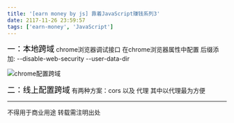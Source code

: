 ```yaml
---
title: '[earn money by js] 靠着JavaScript赚钱系列3'
date: 2117-11-26 23:59:57
tags: ['earn-money', 'JavaScript']
---
```

<font size="4" color="#000">一：本地跨域</font> 
chrome浏览器调试接口 在chrome浏览器属性中配置 
后缀添加: --disable-web-security --user-data-dir

![chrome配置跨域](/0004-earn-money-by-js-3/configchrome.png)

<font size="4" color="#000">二：线上配置跨域</font> 
有两种方案：cors 以及 代理 
其中以代理最为方便


----------------
不得用于商业用途 转载需注明出处